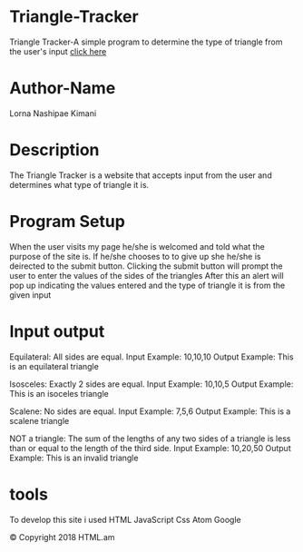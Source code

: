# Triangle-Tracker
Triangle Tracker-A simple program to determine the type of triangle from the user's input <a href="https://lornakimani62.github.io/Triangle-Tracker/">click here</a>

# Author-Name
Lorna Nashipae Kimani

# Description
The Triangle Tracker is a website that accepts input from the user and determines what type of triangle it is.

# Program Setup
When the user visits my page he/she is welcomed and told what the purpose of the site is.
If he/she chooses to to give up she he/she is deirected to the submit button.
Clicking the submit button will prompt the user to enter the values of the sides of the triangles
After this an alert will pop up indicating the values entered and the type of triangle it is from the given input
# Input output
Equilateral: All sides are equal.
Input Example: 10,10,10
Output Example: This is an equilateral triangle

Isosceles: Exactly 2 sides are equal.
Input Example: 10,10,5
Output Example: This is an isoceles triangle

Scalene: No sides are equal.
Input Example: 7,5,6
Output Example: This is a scalene triangle

NOT a triangle: The sum of the lengths of any two sides of a triangle is less than or equal to the length of the third side.
Input Example: 10,20,50
Output Example: This is an invalid triangle

# tools
To develop this site i used 
HTML
JavaScript
Css
Atom
Google

<footer>&copy; Copyright 2018 HTML.am</footer>




